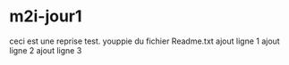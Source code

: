 # m2i-jour1

 ceci est une reprise  test.
 youppie
 du fichier Readme.txt
 ajout ligne 1
 ajout ligne 2
 ajout ligne 3
